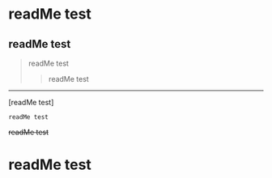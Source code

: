 # readMe test
## readMe test

>readMe test
>>readMe test

---

[readMe test]

```
readMe test
```

~~readMe test~~

<h1>readMe test</h1>
